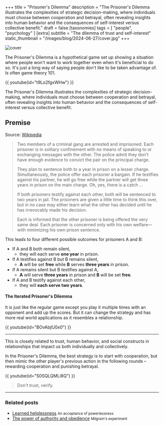 +++
title = "Prisoner's Dilemma"
description = "The Prisoner's Dilemma illustrates the complexities of strategic decision-making, where individuals must choose between cooperation and betrayal, often revealing insights into human behavior and the consequences of self-interest versus collective benefit."
draft = false
[taxonomies]
tags = [ "people", "psychology" ]
[extra]
subtitle = "The dilemma of trust and self-interest"
static_thumbnail = "/images/blog/2024-06-27/cover.jpg"
+++

![cover](/images/blog/2024-06-27/cover.jpg)

The Prisoner's Dilemma is a hypothetical game set up showing a situation where people won't want to work together even when it's beneficial to do so. It's just a long way of saying people don't like to be taken advantage of. Is often game theory 101.

<!-- more -->

{{ youtube(id="t9Lo2fgxWHw") }}

The Prisoner's Dilemma illustrates the complexities of strategic decision-making, where individuals must choose between cooperation and betrayal, often revealing insights into human behavior and the consequences of self-interest versus collective benefit.

## Premise

Source: [Wikipedia](https://en.wikipedia.org//wiki/Prisoner's_dilemma)

> Two members of a criminal gang are arrested and imprisoned. 
> Each prisoner is in solitary confinement with no means of speaking to or exchanging messages with the other. 
> The police admit they don't have enough evidence to convict the pair on the principal charge. 
> 
> They plan to sentence both to a year in prison on a lesser charge. 
> Simultaneously, the police offer each prisoner a bargain. 
> If he testifies against his partner, 
> he will go free while the partner will get three years in prison on the main charge. 
> Oh, yes, there is a catch ...
> 
> If both prisoners testify against each other, both will be sentenced to two years in jail. 
> The prisoners are given a little time to think this over, 
> but in no case may either learn what the other has decided until he has irrevocably made his decision. 
> 
> Each is informed that the other prisoner is being offered the very same deal. 
> Each prisoner is concerned only with his own welfare—with minimizing his own prison sentence.

This leads to four different possible outcomes for prisoners A and B:

- If A and B both remain silent, 
  - they will each serve **one year** in prison.
- If A testifies against B but B remains silent, 
  - **A** will be set **free** while **B** serves **three years** in prison.
- If A remains silent but B testifies against A, 
  - **A** will serve **three years** in prison and **B** will be set **free**.
- If A and B testify against each other, 
  - they will **each serve two years**.

#### The Iterated Prisoner's Dilemma

It is just like the regular game except you play it multiple times with an opponent and add up the scores. But it can change the strategy and has more real world applications as it resembles a relationship.

{{ youtube(id="BOvAbjfJ0x0") }}

---

This is closely related to trust, human behavior, and social constructs in relationships that impact us both individually and collectively.

In the Prisoner's Dilemma, the best strategy is to start with cooperation, but then mimic the other player's previous action in the following rounds – rewarding cooperation and punishing betrayal.

{{ youtube(id="S0SQLQMLi8Q") }}

> Don't trust, verify.

---

### Related posts

- [Learned helplessness](/blog/learned-helplessness/) <small>An acceptance of powerlessness</small>
- [The power of authority and obedience](/blog/working-agile-with-non-agile-teams/) <small>Milgram's experiment</small>
